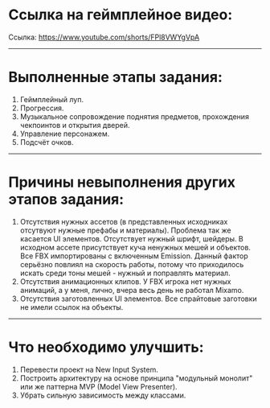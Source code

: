 # Ссылка на геймплейное видео:

Ссылка: https://www.youtube.com/shorts/FPl8VWYgVpA

---

# Выполненные этапы задания:

1. Геймплейный луп.
2. Прогрессия.
3. Музыкальное сопровождение поднятия предметов, прохождения чекпоинтов и открытия дверей.
4. Управление персонажем.
5. Подсчёт очков.

---

# Причины невыполнения других этапов задания:

1. Отсутствия нужных ассетов (в представленных исходниках отсутвуют нужные префабы и материалы). Проблема так же касается UI элементов. Отсутствует нужный шрифт,
шейдеры. В исходном ассете присутствует куча ненужных мешей и объектов. Все FBX импортированы с включенным Emission.
Данный фактор серьёзно повлиял на скорость работы, потому что приходилось искать среди тоны мешей - нужный и поправлять материал.
2. Отсутствия анимационных клипов. У FBX игрока нет нужных анимаций, а у меня, лично, вчера весь день не работал Mixamo.
3. Отсутствия заготовленных UI элементов. Все спрайтовые заготовки не имели ссылок на объекты.

---

# Что необходимо улучшить:

1. Перевести проект на New Input System.
2. Построить архитектуру на основе принципа "модульный монолит" или же паттерна MVP (Model View Presenter).
3. Убрать сильную зависимость между классами.
